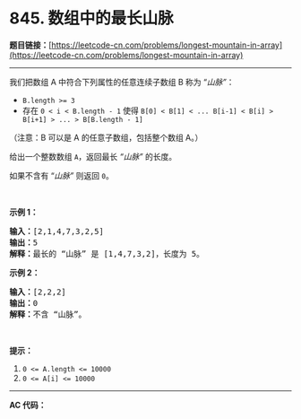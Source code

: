 # 845. 数组中的最长山脉

**题目链接：**[https://leetcode-cn.com/problems/longest-mountain-in-array](https://leetcode-cn.com/problems/longest-mountain-in-array)

---

<div class="content__1Y2H">
 <div class="notranslate">
  <p>我们把数组 A 中符合下列属性的任意连续子数组 B 称为 “<em>山脉”</em>：</p> 
  <ul> 
   <li><code>B.length &gt;= 3</code></li> 
   <li>存在 <code>0 &lt; i&nbsp;&lt; B.length - 1</code> 使得 <code>B[0] &lt; B[1] &lt; ... B[i-1] &lt; B[i] &gt; B[i+1] &gt; ... &gt; B[B.length - 1]</code></li> 
  </ul> 
  <p>（注意：B 可以是 A 的任意子数组，包括整个数组 A。）</p> 
  <p>给出一个整数数组 <code>A</code>，返回最长 <em>“山脉”</em>&nbsp;的长度。</p> 
  <p>如果不含有 “<em>山脉”&nbsp;</em>则返回 <code>0</code>。</p> 
  <p>&nbsp;</p> 
  <p><strong>示例 1：</strong></p> 
  <pre class="language-text"><strong>输入：</strong>[2,1,4,7,3,2,5]
<strong>输出：</strong>5
<strong>解释：</strong>最长的 “山脉” 是 [1,4,7,3,2]，长度为 5。
</pre> 
  <p><strong>示例 2：</strong></p> 
  <pre class="language-text"><strong>输入：</strong>[2,2,2]
<strong>输出：</strong>0
<strong>解释：</strong>不含 “山脉”。
</pre> 
  <p>&nbsp;</p> 
  <p><strong>提示：</strong></p> 
  <ol> 
   <li><code>0 &lt;= A.length &lt;= 10000</code></li> 
   <li><code>0 &lt;= A[i] &lt;= 10000</code></li> 
  </ol> 
 </div>
</div>

---

**AC 代码：**

```java

```